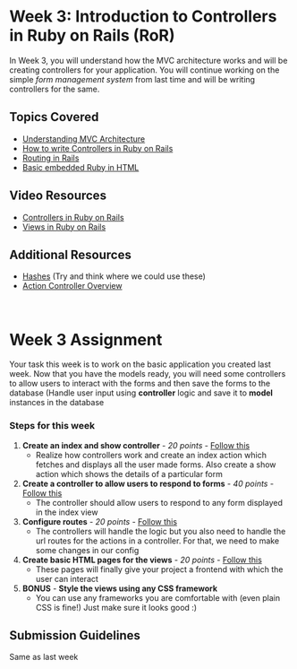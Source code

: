 # Week 3: Introduction to Controllers in Ruby on Rails (RoR)

In Week 3, you will understand how the MVC architecture works and will be creating controllers for your application. You will continue working on the simple *form management system* from last time and will be writing controllers for the same.

## Topics Covered
* [Understanding MVC Architecture](https://dev.to/dumebii/model-view-controller-in-rails-a-deep-dive-into-the-mvc-architecture-4oi1#the-pillars-of-the-mvc-architecture-model-view-controller)
* [How to write Controllers in Ruby on Rails](https://learn.codesignal.com/preview/lessons/3362/controllers-in-rails)
* [Routing in Rails](https://guides.rubyonrails.org/routing.html)
* [Basic embedded Ruby in HTML](https://medium.com/startup-rocket/a-quick-introduction-to-embedded-ruby-a-k-a-erb-eruby-7b6d26bf939d)

## Video Resources
* [Controllers in Ruby on Rails](https://youtu.be/OpYUczUiHbI?si=xLgPLFN4CgvkZfoX)
* [Views in Ruby on Rails](https://youtu.be/q3JEVQek_4E?si=g4I7jc_f-8-wzXYi)

## Additional Resources
* [Hashes](https://www.geeksforgeeks.org/ruby-hashes-basics/) (Try and think where we could use these)
* [Action Controller Overview](https://guides.rubyonrails.org/action_controller_overview.html)

<br/>

# Week 3 Assignment
Your task this week is to work on the basic application you created last week. Now that you have the models ready, you will need some controllers to allow users to interact with the forms and then save the forms to the database (Handle user input using **controller** logic and save it to **model** instances in the database

### Steps for this week

1. **Create an index and show controller** _- 20 points_ - [Follow this](./index_controller_readme.md)
   * Realize how controllers work and create an index action which fetches and displays all the user made forms. Also create a show action which shows the details of a particular form
2. **Create a controller to allow users to respond to forms** _- 40 points_ - [Follow this](./response_controller_readme.md)
   * The controller should allow users to respond to any form displayed in the index view
3. **Configure routes** _- 20 points_ - [Follow this](./routes_readme.md)
   * The controllers will handle the logic but you also need to handle the url routes for the actions in a controller. For that, we need to make some changes in our config
4. **Create basic HTML pages for the views** _- 20 points_ - [Follow this](./views_readme.md)
   * These pages will finally give your project a frontend with which the user can interact
5. **BONUS** - **Style the views using any CSS framework**
   * You can use any frameworks you are comfortable with (even plain CSS is fine!) Just make sure it looks good :)


## Submission Guidelines
Same as last week
